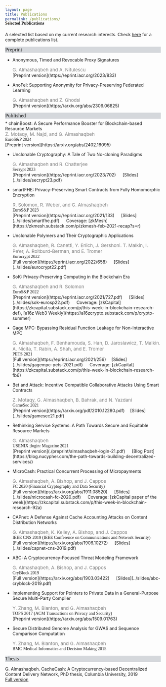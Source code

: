```yaml
---
layout: page
title: Publications
permalink: /publications/
---
```


<h4 style="font-family: 'Comic Sans MS'; margin-top: -30px;">Selected Publications</h4>

A selected list based on my current research interests. Check [here](https://scholar.google.com/citations?hl=en&user=QKIkII0AAAAJ&view_op=list_works&sortby=pubdate) for a complete publications list.<br/>

<div style="font-family: 'Comic Sans MS'; font-size:17px; background-color:rgb(213, 216, 220);margin-bottom:6px;">Preprint</div> 

* Anonymous, Timed and Revocable Proxy Signatures<br/>
  <div style="color:grey; font-size:15px;">G. Almashaqbeh and A. Nitulescu</div>
  [Preprint version](https://eprint.iacr.org/2023/833)

* AnoFel: Supporting Anonymity for Privacy-Preserving Federated Learning<br/>
  <div style="color:grey; font-size:15px;">G. Almashaqbeh and Z. Ghodsi</div>
  [Preprint version](https://arxiv.org/abs/2306.06825)


<div style="font-family: 'Comic Sans MS'; font-size:17px; background-color:rgb(213, 216, 220);margin-bottom:6px;">Published</div> 
* chainBoost: A Secure Performance Booster for Blockchain-based Resource Markets<br/>
  <div style="color:grey; font-size:15px;">Z. Motaqy, M. Najd, and G. Almashaqbeh</div>
  <div style="font-family: 'Comic Sans MS';">EuroS&P 2024</div>
  [Preprint version](https://arxiv.org/abs/2402.16095)

* Unclonable Cryptography: A Tale of Two No-cloning Paradigms<br/>
  <div style="color:grey; font-size:15px;">G. Almashaqbeh and R. Chatterjee</div>
  <div style="font-family: 'Comic Sans MS';">Secrypt 2023</div>
  [Preprint version](https://eprint.iacr.org/2023/702) &emsp; [Slides](../slides/secrypt23.pdf)

* smartFHE: Privacy-Preserving Smart Contracts from Fully Homomorphic Encryption<br/>
  <div style="color:grey; font-size:15px;">R. Solomon, R. Weber, and G. Almashaqbeh</div>
  <div style="font-family: 'Comic Sans MS';">EuroS&P 2023</div>
  [Preprint version](https://eprint.iacr.org/2021/133) &emsp; [Slides](../slides/smartfhe.pdf) &emsp; Coverage: [zkMesh](https://zkmesh.substack.com/p/zkmesh-feb-2021-recap?s=r)

* Unclonable Polymers and Their Cryptographic Applications<br/>
  <div style="color:grey; font-size:15px;">G. Almashaqbeh, R. Canetti, Y. Erlich, J. Gershoni. T. Malkin, I. Pe’er, A. Roitburd-Berman, and E. Tromer</div>
  <div style="font-family: 'Comic Sans MS';">Eurocrypt 2022</div>
  [Full version](https://eprint.iacr.org/2022/658) &emsp; [Slides](../slides/eurocrypt22.pdf)

* SoK: Privacy-Preserving Computing in the Blockchain Era<br/>
  <div style="color:grey; font-size:15px;">G. Almashaqbeh and R. Solomon</div>
  <div style="font-family: 'Comic Sans MS';">EuroS&P 2022</div>
  [Preprint version](https://eprint.iacr.org/2021/727.pdf) &emsp; [Slides](../slides/sok-eurosp22.pdf) &emsp; Coverage: [zkCapital](https://zkcapital.substack.com/p/this-week-in-blockchain-research-def), [a16z Web3 Weekly](https://a16zcrypto.substack.com/p/crypto-summer)

* Gage MPC: Bypassing Residual Function Leakage for Non-Interactive MPC<br/>
  <div style="color:grey; font-size:15px;">G. Almashaqbeh, F. Benhamouda, S. Han, D. Jaroslawicz, T. Malkin. A. Nicita, T. Rabin, A. Shah, and E. Tromer</div>
  <div style="font-family: 'Comic Sans MS';">PETS 2021</div>
  [Full version](https://eprint.iacr.org/2021/256)&emsp; [Slides](../slides/gagempc-pets-2021.pdf) &emsp; Coverage: [zkCapital](https://zkcapital.substack.com/p/this-week-in-blockchain-research-fb6)

* Bet and Attack: Incentive Compatible Collaborative Attacks Using Smart Contracts<br/>
  <div style="color:grey; font-size:15px;">Z. Motaqy, G. Almashaqbeh, B. Bahrak, and N. Yazdani</div>
  <div style="font-family: 'Comic Sans MS';">GameSec 2021</div>
  [Preprint version](https://arxiv.org/pdf/2010.12280.pdf)&emsp; [Slides](../slides/gamesec21.pdf) 

* Rethinking Service Systems: A Path Towards Secure and Equitable Resource Markets<br/>
  <div style="color:grey; font-size:15px;">G. Almashaqbeh</div>
  <div style="font-family: 'Comic Sans MS';">USENIX ;login: Magazine 2021</div>
  [Preprint version](./preprint/almashaqbeh-login-21.pdf) &emsp; [Blog Post](https://blog.nucypher.com/the-path-towards-building-decentralized-services/)

* MicroCash: Practical Concurrent Processing of Micropayments<br/>
  <div style="color:grey; font-size:15px;">G. Almashaqbeh, A. Bishop, and J. Cappos</div>
  <div style="font-family: 'Comic Sans MS';">FC 2020 (Financial Cryptography and Data Security)</div>
  [Full version](https://arxiv.org/abs/1911.08520) &emsp; [Slides](../slides/microcash-fc-2020.pdf) &emsp; Coverage: [zkCapital paper of the week](https://zkcapital.substack.com/p/this-week-in-blockchain-research-92a)
  
* CAPnet: A Defense Against Cache Accounting Attacks on Content Distribution Networks<br/>
  <div style="color:grey; font-size:15px;">G. Almashaqbeh, K. Kelley, A. Bishop, and J. Cappos</div>
  <div style="font-family: 'Comic Sans MS';">IEEE CNS 2019 (IEEE Conference on Communications and Network Security)</div>
  [Full version](https://arxiv.org/abs/1906.10272) &emsp; [Slides](../slides/capnet-cns-2019.pdf)

* ABC: A Cryptocurrency-Focused Threat Modeling Framework<br/>
  <div style="color:grey; font-size:15px;">G. Almashaqbeh, A. Bishop, and J. Cappos</div>
  <div style="font-family: 'Comic Sans MS';">CryBlock 2019</div>
  [Full version](https://arxiv.org/abs/1903.03422) &emsp; [Slides](../slides/abc-cryblock-2019.pdf) 

* Implementing Support for Pointers to Private Data in a General-Purpose Secure Multi-Party Compiler<br/>
  <div style="color:grey; font-size:15px;">Y. Zhang, M. Blanton, and G. Almashaqbeh</div>
  <div style="font-family: 'Comic Sans MS';">TOPS 2017 (ACM Transactions on Privacy and Security)</div>
  [Preprint version](https://arxiv.org/abs/1509.01763)

* Secure Distributed Genome Analysis for GWAS and Sequence Comparison Computation<br/>
  <div style="color:grey; font-size:15px;">Y. Zhang, M. Blanton, and G. Almashaqbeh</div> 
  <div style="font-family: 'Comic Sans MS';">BMC Medical Informatics and Decision Making 2015</div>


<div style="font-family: 'Comic Sans MS'; font-size:17px; background-color:rgb(213, 216, 220);margin-bottom:6px;">Thesis</div> 

G. Almashaqbeh. CacheCash: A Cryptocurrency-based Decentralized Content Delivery Network, PhD thesis, Columbia University, 2019<br/>
[Full version](https://academiccommons.columbia.edu/doi/10.7916/d8-kmv2-7n57)

